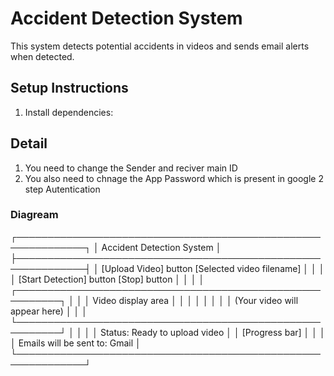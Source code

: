 # Accident Detection System

This system detects potential accidents in videos and sends email alerts when detected.

## Setup Instructions


1. Install dependencies:

## Detail

1. You need to change the Sender and reciver main ID
2. You also need to chnage the App Password which is present in google 2 step Autentication


### Diagream

┌─────────────────────────────────────────────────────────────┐
│                 Accident Detection System                   │
├─────────────────────────────────────────────────────────────┤
│ [Upload Video] button       [Selected video filename]       │
│                                                             │
│ [Start Detection] button    [Stop] button                  │
│                                                             │
│ ┌─────────────────────────────────────────────────────────┐ │
│ │                 Video display area                      │ │
│ │                                                         │ │
│ │        (Your video will appear here)                    │ │
│ └─────────────────────────────────────────────────────────┘ │
│                                                             │
│ Status: Ready to upload video                              │
│ [Progress bar]                                             │
│                                                             │
│ Emails will be sent to: Gmail          │
└─────────────────────────────────────────────────────────────┘




